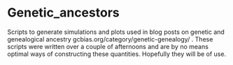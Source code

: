 Genetic_ancestors
=================

Scripts to generate simulations and plots used in blog posts on genetic and genealogical ancestry gcbias.org/category/genetic-genealogy/ . These scripts were written over a couple of afternoons and are by no means optimal ways of constructing these quantities. Hopefully they will be of use. 
